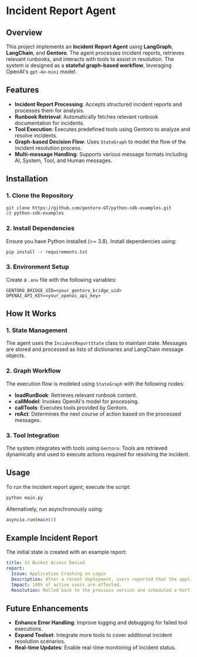 # Incident Report Agent

## Overview
This project implements an **Incident Report Agent** using **LangGraph**, **LangChain**, and **Gentoro**. The agent processes incident reports, retrieves relevant runbooks, and interacts with tools to assist in resolution. The system is designed as a **stateful graph-based workflow**, leveraging OpenAI's `gpt-4o-mini` model.

## Features
- **Incident Report Processing**: Accepts structured incident reports and processes them for analysis.
- **Runbook Retrieval**: Automatically fetches relevant runbook documentation for incidents.
- **Tool Execution**: Executes predefined tools using Gentoro to analyze and resolve incidents.
- **Graph-based Decision Flow**: Uses `StateGraph` to model the flow of the incident resolution process.
- **Multi-message Handling**: Supports various message formats including AI, System, Tool, and Human messages.

## Installation
### 1. Clone the Repository
```sh
git clone https://github.com/gentoro-GT/python-sdk-examples.git
cd python-sdk-examples
```

### 2. Install Dependencies
Ensure you have Python installed (>= 3.8). Install dependencies using:
```sh
pip install -r requirements.txt
```

### 3. Environment Setup
Create a `.env` file with the following variables:
```env
GENTORO_BRIDGE_UID=<your_gentoro_bridge_uid>
OPENAI_API_KEY=<your_openai_api_key>
```

## How It Works
### 1. **State Management**
The agent uses the `IncidentReportState` class to maintain state. Messages are stored and processed as lists of dictionaries and LangChain message objects.

### 2. **Graph Workflow**
The execution flow is modeled using `StateGraph` with the following nodes:
- **loadRunBook**: Retrieves relevant runbook content.
- **callModel**: Invokes OpenAI's model for processing.
- **callTools**: Executes tools provided by Gentoro.
- **reAct**: Determines the next course of action based on the processed messages.

### 3. **Tool Integration**
The system integrates with tools using `Gentoro`. Tools are retrieved dynamically and used to execute actions required for resolving the incident.

## Usage
To run the incident report agent, execute the script:
```sh
python main.py
```
Alternatively, run asynchronously using:
```sh
asyncio.run(main())
```

## Example Incident Report
The initial state is created with an example report:
```yaml
title: S3 Bucket Access Denied
report:
  Issue: Application Crashing on Login
  Description: After a recent deployment, users reported that the application crashes upon entering valid login credentials.
  Impact: 100% of active users are affected.
  Resolution: Rolled back to the previous version and scheduled a hotfix deployment.
```

## Future Enhancements
- **Enhance Error Handling**: Improve logging and debugging for failed tool executions.
- **Expand Toolset**: Integrate more tools to cover additional incident resolution scenarios.
- **Real-time Updates**: Enable real-time monitoring of incident status.
